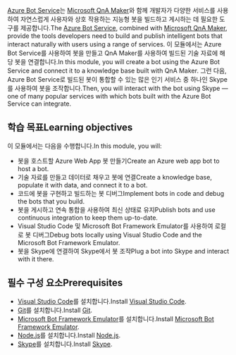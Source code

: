 <span data-ttu-id="218fe-101">[Azure Bot Service](https://azure.microsoft.com/en*us/services/bot*service/)는 [Microsoft QnA Maker](https://www.qnamaker.ai/)와 함께 개발자가 다양한 서비스를 사용하여 자연스럽게 사용자와 상호 작용하는 지능형 봇을 빌드하고 게시하는 데 필요한 도구를 제공합니다.</span><span class="sxs-lookup"><span data-stu-id="218fe-101">The [Azure Bot Service](https://azure.microsoft.com/en*us/services/bot*service/), combined with [Microsoft QnA Maker](https://www.qnamaker.ai/), provide the tools developers need to build and publish intelligent bots that interact naturally with users using a range of services.</span></span> <span data-ttu-id="218fe-102">이 모듈에서는 Azure Bot Service를 사용하여 봇을 만들고 QnA Maker를 사용하여 빌드된 기술 자료에 해당 봇을 연결합니다.</span><span class="sxs-lookup"><span data-stu-id="218fe-102">In this module, you will create a bot using the Azure Bot Service and connect it to a knowledge base built with QnA Maker.</span></span> <span data-ttu-id="218fe-103">그런 다음, Azure Bot Service로 빌드된 봇이 통합할 수 있는 많은 인기 서비스 중 하나인 Skype를 사용하여 봇을 조작합니다.</span><span class="sxs-lookup"><span data-stu-id="218fe-103">Then, you will interact with the bot using Skype — one of many popular services with which bots built with the Azure Bot Service can integrate.</span></span>

## <a name="learning-objectives"></a><span data-ttu-id="218fe-104">학습 목표</span><span class="sxs-lookup"><span data-stu-id="218fe-104">Learning objectives</span></span>

<span data-ttu-id="218fe-105">이 모듈에서는 다음을 수행합니다.</span><span class="sxs-lookup"><span data-stu-id="218fe-105">In this module, you will:</span></span>

- <span data-ttu-id="218fe-106">봇을 호스트할 Azure Web App 봇 만들기</span><span class="sxs-lookup"><span data-stu-id="218fe-106">Create an Azure web app bot to host a bot.</span></span>
- <span data-ttu-id="218fe-107">기술 자료를 만들고 데이터로 채우고 봇에 연결</span><span class="sxs-lookup"><span data-stu-id="218fe-107">Create a knowledge base, populate it with data, and connect it to a bot.</span></span>
- <span data-ttu-id="218fe-108">코드에 봇을 구현하고 빌드하는 봇 디버그</span><span class="sxs-lookup"><span data-stu-id="218fe-108">Implement bots in code and debug the bots that you build.</span></span>
- <span data-ttu-id="218fe-109">봇을 게시하고 연속 통합을 사용하여 최신 상태로 유지</span><span class="sxs-lookup"><span data-stu-id="218fe-109">Publish bots and use continuous integration to keep them up-to-date.</span></span>
- <span data-ttu-id="218fe-110">Visual Studio Code 및 Microsoft Bot Framework Emulator를 사용하여 로컬로 봇 디버그</span><span class="sxs-lookup"><span data-stu-id="218fe-110">Debug bots locally using Visual Studio Code and the Microsoft Bot Framework Emulator.</span></span>
- <span data-ttu-id="218fe-111">봇을 Skype에 연결하여 Skype에서 봇 조작</span><span class="sxs-lookup"><span data-stu-id="218fe-111">Plug a bot into Skype and interact with it there.</span></span>

## <a name="prerequisites"></a><span data-ttu-id="218fe-112">필수 구성 요소</span><span class="sxs-lookup"><span data-stu-id="218fe-112">Prerequisites</span></span>

- <span data-ttu-id="218fe-113">[Visual Studio Code](http://code.visualstudio.com)를 설치합니다.</span><span class="sxs-lookup"><span data-stu-id="218fe-113">Install [Visual Studio Code](http://code.visualstudio.com).</span></span>
- <span data-ttu-id="218fe-114">[Git](https://git-scm.com)를 설치합니다.</span><span class="sxs-lookup"><span data-stu-id="218fe-114">Install [Git](https://git-scm.com).</span></span>
- <span data-ttu-id="218fe-115">[Microsoft Bot Framework Emulator](https://emulator.botframework.com/)를 설치합니다.</span><span class="sxs-lookup"><span data-stu-id="218fe-115">Install [Microsoft Bot Framework Emulator](https://emulator.botframework.com/).</span></span>
- <span data-ttu-id="218fe-116">[Node.js](https://nodejs.org)를 설치합니다.</span><span class="sxs-lookup"><span data-stu-id="218fe-116">Install [Node.js](https://nodejs.org).</span></span>
- <span data-ttu-id="218fe-117">[Skype](https://www.skype.com/en/download-skype/skype-for-computer/)를 설치합니다.</span><span class="sxs-lookup"><span data-stu-id="218fe-117">Install [Skype](https://www.skype.com/en/download-skype/skype-for-computer/).</span></span>
